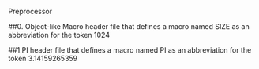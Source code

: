 Preprocessor

##0. Object-like Macro
header file that defines a macro named SIZE as an abbreviation for the token 1024

##1.PI
 header file that defines a macro named PI as an abbreviation for the token 3.14159265359
